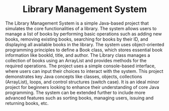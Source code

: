 <h1 align="center">Library Management System</h1>

The Library Management System is a simple Java-based project that simulates the core functionalities of a library. The system allows users to manage a list of books by performing basic operations such as adding new books, removing existing books, searching for books by their ID, and displaying all available books in the library.
The system uses object-oriented programming principles to define a Book class, which stores essential book information like bookId, title, and author. The Library class manages a collection of books using an ArrayList and provides methods for the required operations. The project uses a simple console-based interface, where users can input their choices to interact with the system.
This project demonstrates key Java concepts like classes, objects, collections (ArrayList), loops, and control structures (switch case). It is an ideal minor project for beginners looking to enhance their understanding of core Java programming. The system can be extended further to include more advanced features such as sorting books, managing users, issuing and returning books, etc.
